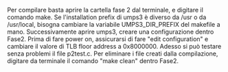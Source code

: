 Per compilare basta aprire la cartella fase 2 dal terminale, e digitare il comando make. Se l'installation prefix di umps3 è diverso da /usr o da /usr/local, bisogna cambiare la variabile UMPS3_DIR_PREFIX del makefile a mano. Successivamente aprire umps3, creare una configurazione dentro Fase2. Prima di fare power on, assicurarsi di fare "edit configuration" e cambiare il valore di TLB floor address a 0x8000000. Adesso si può testare senza problemi il file p2test.c. Per eliminare i file creati dalla compilazione, digitare da terminale il comando "make clean" dentro Fase2.

